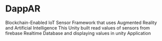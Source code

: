# DappAR
Blockchain-Enabled IoT Sensor Framework that uses Augmented Reality and Artificial Intelligence
This Unity built read values of sensors from firebase Realtime Database and displaying values in unity Application
